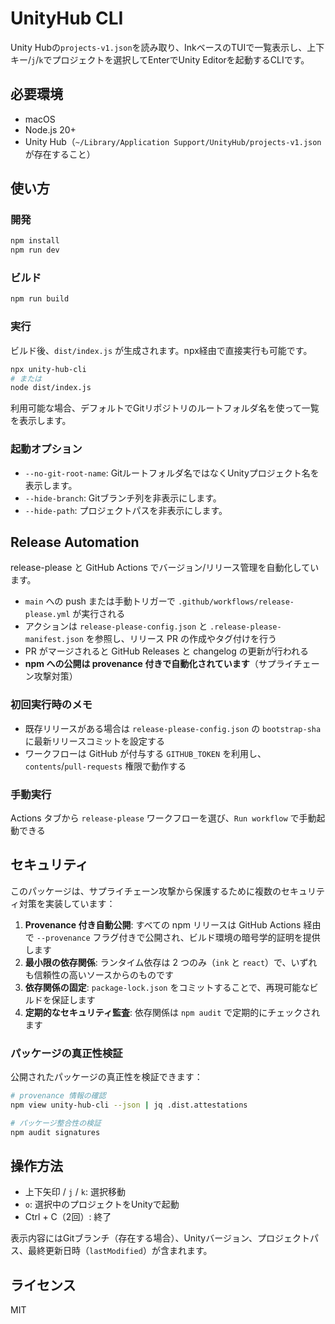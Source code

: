 # UnityHub CLI

Unity Hubの`projects-v1.json`を読み取り、InkベースのTUIで一覧表示し、上下キー/`j`/`k`でプロジェクトを選択してEnterでUnity Editorを起動するCLIです。

## 必要環境

- macOS
- Node.js 20+
- Unity Hub（`~/Library/Application Support/UnityHub/projects-v1.json`が存在すること）

## 使い方

### 開発

```bash
npm install
npm run dev
```

### ビルド

```bash
npm run build
```

### 実行

ビルド後、`dist/index.js` が生成されます。npx経由で直接実行も可能です。

```bash
npx unity-hub-cli
# または
node dist/index.js
```

利用可能な場合、デフォルトでGitリポジトリのルートフォルダ名を使って一覧を表示します。

### 起動オプション

- `--no-git-root-name`: Gitルートフォルダ名ではなくUnityプロジェクト名を表示します。
- `--hide-branch`: Gitブランチ列を非表示にします。
- `--hide-path`: プロジェクトパスを非表示にします。

## Release Automation

release-please と GitHub Actions でバージョン/リリース管理を自動化しています。

- `main` への push または手動トリガーで `.github/workflows/release-please.yml` が実行される
- アクションは `release-please-config.json` と `.release-please-manifest.json` を参照し、リリース PR の作成やタグ付けを行う
- PR がマージされると GitHub Releases と changelog の更新が行われる
- **npm への公開は provenance 付きで自動化されています**（サプライチェーン攻撃対策）

### 初回実行時のメモ

- 既存リリースがある場合は `release-please-config.json` の `bootstrap-sha` に最新リリースコミットを設定する
- ワークフローは GitHub が付与する `GITHUB_TOKEN` を利用し、`contents`/`pull-requests` 権限で動作する

### 手動実行

Actions タブから `release-please` ワークフローを選び、`Run workflow` で手動起動できる

## セキュリティ

このパッケージは、サプライチェーン攻撃から保護するために複数のセキュリティ対策を実装しています：

1. **Provenance 付き自動公開**: すべての npm リリースは GitHub Actions 経由で `--provenance` フラグ付きで公開され、ビルド環境の暗号学的証明を提供します
2. **最小限の依存関係**: ランタイム依存は 2 つのみ（`ink` と `react`）で、いずれも信頼性の高いソースからのものです
3. **依存関係の固定**: `package-lock.json` をコミットすることで、再現可能なビルドを保証します
4. **定期的なセキュリティ監査**: 依存関係は `npm audit` で定期的にチェックされます

### パッケージの真正性検証

公開されたパッケージの真正性を検証できます：

```bash
# provenance 情報の確認
npm view unity-hub-cli --json | jq .dist.attestations

# パッケージ整合性の検証
npm audit signatures
```

## 操作方法

- 上下矢印 / `j` / `k`: 選択移動
 - `o`: 選択中のプロジェクトをUnityで起動
- Ctrl + C（2回）: 終了

表示内容にはGitブランチ（存在する場合）、Unityバージョン、プロジェクトパス、最終更新日時（`lastModified`）が含まれます。

## ライセンス

MIT
